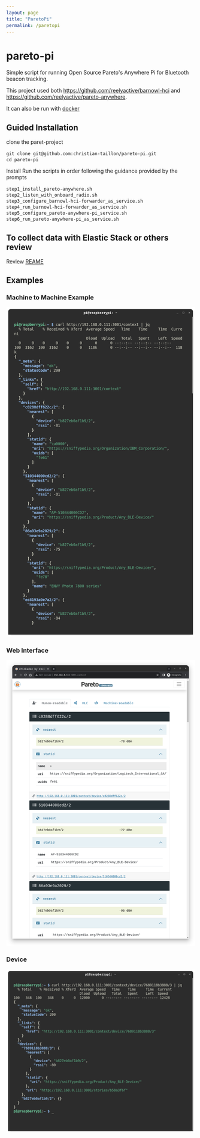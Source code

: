 ```yaml
---
layout: page
title: "ParetoPi"
permalink: /paretopi
---
```


# pareto-pi
Simple script for running Open Source Pareto's Anywhere Pi for Bluetooth beacon tracking.

This project used both https://github.com/reelyactive/barnowl-hci and https://github.com/reelyactive/pareto-anywhere.


It can also be run with [docker](https://github.com/reelyactive/pareto-anywhere)

## Guided Installation
clone the paret-project
```
git clone git@github.com:christian-taillon/pareto-pi.git
cd pareto-pi
```

Install Run the scripts in order following the guidance provided by the prompts

```
step1_install_pareto-anywhere.sh
step2_listen_with_onboard_radio.sh
step3_configure_barnowl-hci-forwarder_as_service.sh
step4_run_barnowl-hci-forwarder_as_service.sh
step5_configure_pareto-anywhere-pi_service.sh
step6_run_pareto-anywhere-pi_as_service.sh
```

## To collect data with Elastic Stack or others review
Review [REAME](https://github.com/reelyactive/pareto-anywhere)

## Examples
### Machine to Machine Example <br>
![machine](https://github.com/christian-taillon/pareto-pi/blob/main/img/pareto-machine-readable.png?raw=true)
### Web Interface <br>
![gui](https://github.com/christian-taillon/pareto-pi/blob/main/img/pareto-context-example.png?raw=true)
### Device <br>
![gui](https://github.com/christian-taillon/pareto-pi/blob/main/img/device.png?raw=true)
